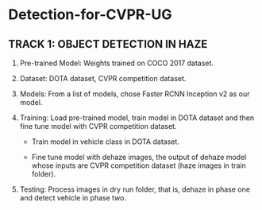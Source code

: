 # Detection-for-CVPR-UG
##  TRACK 1: OBJECT DETECTION IN HAZE

1. Pre-trained Model: Weights trained on COCO 2017 dataset.

2. Dataset: DOTA dataset, CVPR competition dataset.

3. Models: From a list of models, chose Faster RCNN Inception v2 as our model.

4. Training: Load pre-trained model, train model in DOTA dataset and then fine tune model with CVPR competition dataset.

    * Train model in vehicle class in DOTA dataset.

    * Fine tune model with dehaze images, the output of dehaze model whose inputs are CVPR competition dataset (haze images in train folder).

5. Testing: Process images in dry run folder, that is, dehaze in phase one and detect vehicle in phase two.
